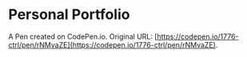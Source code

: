 # Personal Portfolio

A Pen created on CodePen.io. Original URL: [https://codepen.io/1776-ctrl/pen/rNMvaZE](https://codepen.io/1776-ctrl/pen/rNMvaZE).


